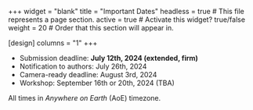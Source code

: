 +++
widget = "blank" 
title = "Important Dates"
headless = true  # This file represents a page section.
active = true  # Activate this widget? true/false
weight = 20  # Order that this section will appear in.

[design]
columns = "1"
+++


- Submission deadline: **July 12th, 2024 (extended, firm)**
- Notification to authors: July 26th, 2024
- Camera-ready deadline: August 3rd, 2024 
- Workshop: September 16th or 20th, 2024 (TBA)

All times in *Anywhere on Earth* (AoE) timezone.



